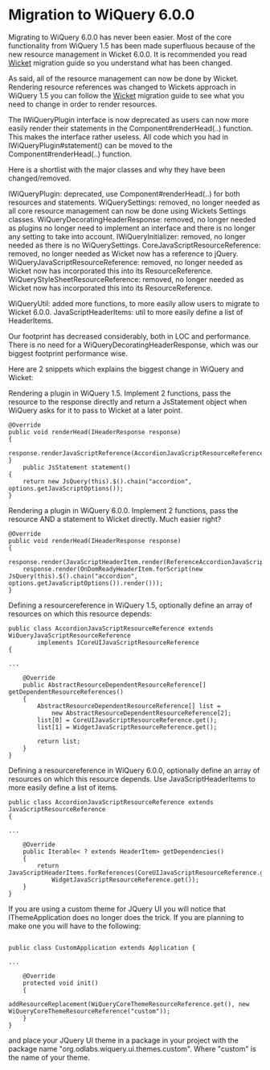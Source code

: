 # Migration to WiQuery 6.0.0 #

Migrating to WiQuery 6.0.0 has never been easier. Most of the core functionality from WiQuery 1.5 has been made superfluous because of the new resource management in Wicket 6.0.0. It is recommended you read [Wicket](https://cwiki.apache.org/WICKET/migration-to-wicket-60.html) migration guide so you understand what has been changed.

As said, all of the resource management can now be done by Wicket. Rendering resource references was changed to Wickets approach in WiQuery 1.5 you can follow the [Wicket](https://cwiki.apache.org/WICKET/migration-to-wicket-60.html) migration guide to see what you need to change in order to render resources.

The IWiQueryPlugin interface is now deprecated as users can now more easily render their statements in the Component#renderHead(..) function. This makes the interface rather useless. All code which you had in IWiQueryPlugin#statement() can be moved to the Component#renderHead(..) function.

Here is a shortlist with the major classes and why they have been changed/removed.

IWiQueryPlugin: deprecated, use Component#renderHead(..) for both resources and statements.
WiQuerySettings: removed, no longer needed as all core resource management can now be done using Wickets Settings classes.
WiQueryDecoratingHeaderResponse: removed, no longer needed as plugins no longer need to implement an interface and there is no longer any setting to take into account.
IWiQueryInitializer: removed, no longer needed as there is no WiQuerySettings.
CoreJavaScriptResourceReference: removed, no longer needed as Wicket now has a reference to jQuery.
WiQueryJavaScriptResourceReference: removed, no longer needed as Wicket now has incorporated this into its ResourceReference.
WiQueryStyleSheetResourceReference: removed, no longer needed as Wicket now has incorporated this into its ResourceReference.

WiQueryUtil: added more functions, to more easily allow users to migrate to Wicket 6.0.0.
JavaScriptHeaderItems: util to more easily define a list of HeaderItems.


Our footprint has decreased considerably, both in LOC and performance. There is no need for a WiQueryDecoratingHeaderResponse, which was our biggest footprint performance wise.

Here are 2 snippets which explains the biggest change in WiQuery and Wicket:

Rendering a plugin in WiQuery 1.5. Implement 2 functions, pass the resource to the response directly and return a JsStatement object when WiQuery asks for it to pass to Wicket at a later point.
```
@Override
public void renderHead(IHeaderResponse response)
{
	response.renderJavaScriptReference(AccordionJavaScriptResourceReference.get());
}
	public JsStatement statement()
{
	return new JsQuery(this).$().chain("accordion", options.getJavaScriptOptions());
}
```

Rendering a plugin in WiQuery 6.0.0. Implement 2 functions, pass the resource AND a statement to Wicket directly. Much easier right?
```
@Override
public void renderHead(IHeaderResponse response)
{
	response.render(JavaScriptHeaderItem.render(ReferenceAccordionJavaScriptResourceReference.get()));
	response.render(OnDomReadyHeaderItem.forScript(new JsQuery(this).$().chain("accordion", options.getJavaScriptOptions()).render()));
}
```

Defining a resourcereference in WiQuery 1.5, optionally define an array of resources on which this resource depends:
```
public class AccordionJavaScriptResourceReference extends WiQueryJavaScriptResourceReference
		implements ICoreUIJavaScriptResourceReference
{

...

	@Override
	public AbstractResourceDependentResourceReference[] getDependentResourceReferences()
	{
		AbstractResourceDependentResourceReference[] list =
			new AbstractResourceDependentResourceReference[2];
		list[0] = CoreUIJavaScriptResourceReference.get();
		list[1] = WidgetJavaScriptResourceReference.get();

		return list;
	}
}
```

Defining a resourcereference in WiQuery 6.0.0, optionally define an array of resources on which this resource depends. Use JavaScriptHeaderItems to more easily define a list of items.
```
public class AccordionJavaScriptResourceReference extends JavaScriptResourceReference
{

...

	@Override
	public Iterable< ? extends HeaderItem> getDependencies()
	{
		return JavaScriptHeaderItems.forReferences(CoreUIJavaScriptResourceReference.get(),
			WidgetJavaScriptResourceReference.get());
	}
}
```


If you are using a custom theme for JQuery UI you will notice that IThemeApplication does no longer does the trick. If you are planning to make one you will have to the following:
```

public class CustomApplication extends Application {

...

	@Override
	protected void init()
	{
		addResourceReplacement(WiQueryCoreThemeResourceReference.get(), new WiQueryCoreThemeResourceReference("custom"));
	}
}
```

and place your JQuery UI theme in a package in your project with the package name "org.odlabs.wiquery.ui.themes.custom". Where "custom" is the name of your theme.